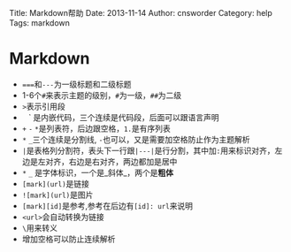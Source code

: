 Title: Markdown帮助
Date: 2013-11-14
Author: cnsworder
Category: help
Tags: markdown

Markdown
===================
+ `===`和`---`为一级标题和二级标题
+ 1-6个`#`来表示主题的级别，`#`为一级，`##`为二级
+ `>`表示引用段
+ ` ` ` 是内嵌代码，三个连续是代码段，后面可以跟语言声明
+ `+` `-` `*`是列表符，后边跟空格，`1.`是有序列表
+ `*` `_`三个连续是分割线, `-`也可以，又是需要加空格防止作为主题解析
+ `|`是表格列分割符，表头下一行跟`|---|`是行分割，其中加`:`用来标识对齐，左边是左对齐，右边是右对齐，两边都加是居中
+ `*` `_` 是字体标识，一个是_斜体_，两个是**粗体**
+ `[mark](url)`是链接
+ `![mark](url)`是图片
+ `[mark][id]`是参考,参考在后边有`[id]: url`来说明
+ `<url>`会自动转换为链接
+ `\`用来转义
+ 增加空格可以防止连续解析
